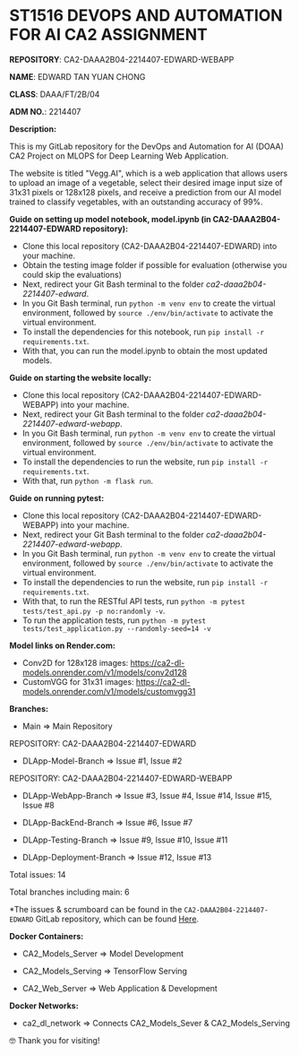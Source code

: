 # ST1516 DEVOPS AND AUTOMATION FOR AI CA2 ASSIGNMENT

<b>REPOSITORY</b>: CA2-DAAA2B04-2214407-EDWARD-WEBAPP

<b>NAME</b>: EDWARD TAN YUAN CHONG

<b>CLASS</b>: DAAA/FT/2B/04

<b>ADM NO.</b>: 2214407

<b>Description:</b>

This is my GitLab repository for the DevOps and Automation for AI (DOAA) CA2 Project on MLOPS for Deep Learning Web Application.

The website is titled "Vegg.AI", which is a web application that allows users to upload an image of a vegetable, select their desired image input size of 31x31 pixels or 128x128 pixels, and receive a prediction from our AI model trained to classify vegetables, with an outstanding accuracy of 99%. 

<b>Guide on setting up model notebook, model.ipynb (in CA2-DAAA2B04-2214407-EDWARD repository):</b>
- Clone this local repository (CA2-DAAA2B04-2214407-EDWARD) into your machine.
- Obtain the testing image folder if possible for evaluation (otherwise you could skip the evaluations)
- Next, redirect your Git Bash terminal to the folder <i>ca2-daaa2b04-2214407-edward</i>.
- In you Git Bash terminal, run `python -m venv env` to create the virtual environment, followed by `source ./env/bin/activate` to activate the virtual environment.
- To install the dependencies for this notebook, run `pip install -r requirements.txt`.
- With that, you can run the model.ipynb to obtain the most updated models.

<b>Guide on starting the website locally:</b>
- Clone this local repository (CA2-DAAA2B04-2214407-EDWARD-WEBAPP) into your machine.
- Next, redirect your Git Bash terminal to the folder <i>ca2-daaa2b04-2214407-edward-webapp</i>.
- In you Git Bash terminal, run `python -m venv env` to create the virtual environment, followed by `source ./env/bin/activate` to activate the virtual environment.
- To install the dependencies to run the website, run `pip install -r requirements.txt`.
- With that, run `python -m flask run`.

<b>Guide on running pytest:</b>
- Clone this local repository (CA2-DAAA2B04-2214407-EDWARD-WEBAPP) into your machine.
- Next, redirect your Git Bash terminal to the folder <i>ca2-daaa2b04-2214407-edward-webapp</i>.
- In you Git Bash terminal, run `python -m venv env` to create the virtual environment, followed by `source ./env/bin/activate` to activate the virtual environment.
- To install the dependencies to run the website, run `pip install -r requirements.txt`.
- With that, to run the RESTful API tests, run `python -m pytest tests/test_api.py -p no:randomly -v`.
- To run the application tests, run `python -m pytest tests/test_application.py --randomly-seed=14 -v`

<b>Model links on Render.com:</b>
- Conv2D for 128x128 images: https://ca2-dl-models.onrender.com/v1/models/conv2d128
- CustomVGG for 31x31 images: https://ca2-dl-models.onrender.com/v1/models/customvgg31 

<b>Branches:</b>

- Main => Main Repository

REPOSITORY: CA2-DAAA2B04-2214407-EDWARD

- DLApp-Model-Branch => Issue #1, Issue #2

REPOSITORY: CA2-DAAA2B04-2214407-EDWARD-WEBAPP

- DLApp-WebApp-Branch => Issue #3, Issue #4, Issue #14, Issue #15, Issue #8

- DLApp-BackEnd-Branch => Issue #6, Issue #7

- DLApp-Testing-Branch => Issue #9, Issue #10, Issue #11

- DLApp-Deployment-Branch => Issue #12, Issue #13

Total issues: 14

Total branches including main: 6

*The issues & scrumboard can be found in the `CA2-DAAA2B04-2214407-EDWARD` GitLab repository, which can be found <a href='https://gitlab.com/2b04.2214407.edwardtan/ca2-daaa2b04-2214407-edward'>Here</a>.

<b>Docker Containers:</b>

- CA2_Models_Server => Model Development

- CA2_Models_Serving => TensorFlow Serving

- CA2_Web_Server => Web Application & Development

<b>Docker Networks:</b>

- ca2_dl_network => Connects CA2_Models_Sever & CA2_Models_Serving

🤓 Thank you for visiting!
